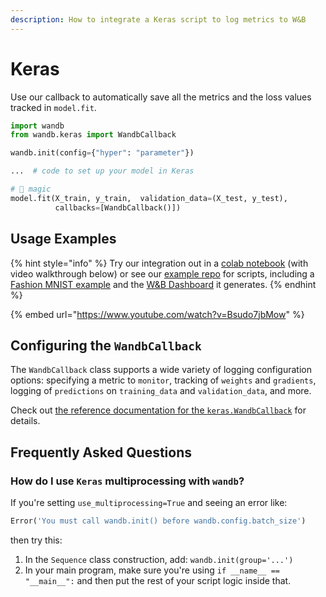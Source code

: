 ```yaml
---
description: How to integrate a Keras script to log metrics to W&B
---
```


# Keras

Use our callback to automatically save all the metrics and the loss values tracked in `model.fit`.

```python
import wandb
from wandb.keras import WandbCallback

wandb.init(config={"hyper": "parameter"})

...  # code to set up your model in Keras

# 🧙 magic
model.fit(X_train, y_train,  validation_data=(X_test, y_test),
          callbacks=[WandbCallback()])
```

## Usage Examples

{% hint style="info" %}
Try our integration out in a [colab notebook](http://wandb.me/keras-colab) (with video walkthrough below) or see our [example repo](https://github.com/wandb/examples) for scripts, including a [Fashion MNIST example](https://github.com/wandb/examples/blob/master/examples/keras/keras-cnn-fashion/train.py) and the [W\&B Dashboard](https://wandb.ai/wandb/keras-fashion-mnist/runs/5z1d85qs) it generates.
{% endhint %}

{% embed url="https://www.youtube.com/watch?v=Bsudo7jbMow" %}

## Configuring the `WandbCallback`

The `WandbCallback` class supports a wide variety of logging configuration options: specifying a metric to `monitor`, tracking of `weights` and `gradients`, logging of `predictions` on `training_data` and `validation_data`, and more.

Check out [the reference documentation for the `keras.WandbCallback`](../../ref/python/integrations/keras/wandbcallback.md) for details.

## Frequently Asked Questions

### **How do I use `Keras` multiprocessing with `wandb`?**

If you're setting `use_multiprocessing=True` and seeing an error like:

```python
Error('You must call wandb.init() before wandb.config.batch_size')
```

then try this:

1. In the `Sequence` class construction, add: `wandb.init(group='...')` 
2. In your main program, make sure you're using `if __name__ == "__main__":` and then put the rest of your script logic inside that.
